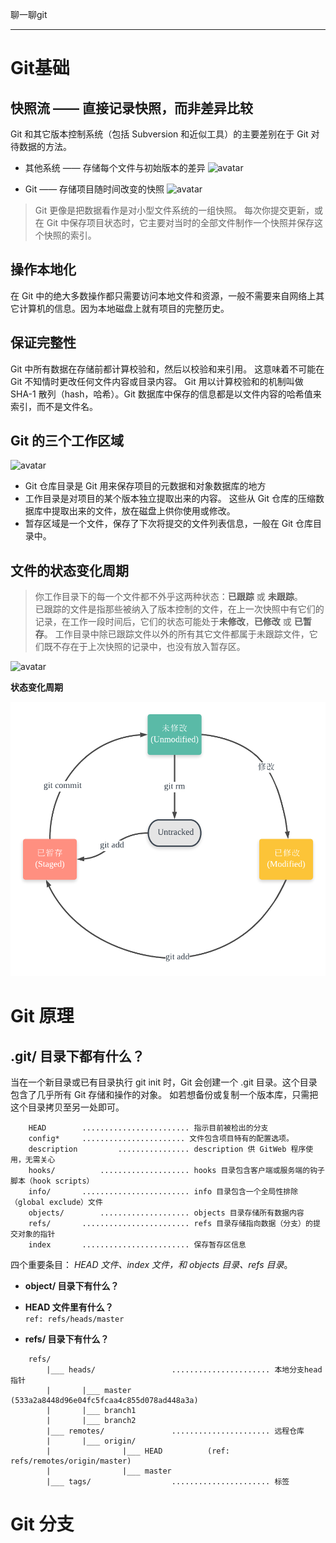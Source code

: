 聊一聊git
***
# Git基础
## 快照流 —— 直接记录快照，而非差异比较
Git 和其它版本控制系统（包括 Subversion 和近似工具）的主要差别在于 Git 对待数据的方法。

+ 其他系统 —— 存储每个文件与初始版本的差异
![avatar](https://git-scm.com/book/en/v2/images/deltas.png)
  
+ Git —— 存储项目随时间改变的快照
![avatar](https://git-scm.com/book/en/v2/images/snapshots.png)
> Git 更像是把数据看作是对小型文件系统的一组快照。 每次你提交更新，或在 Git 中保存项目状态时，它主要对当时的全部文件制作一个快照并保存这个快照的索引。

## 操作本地化
在 Git 中的绝大多数操作都只需要访问本地文件和资源，一般不需要来自网络上其它计算机的信息。因为本地磁盘上就有项目的完整历史。

## 保证完整性
Git 中所有数据在存储前都计算校验和，然后以校验和来引用。 这意味着不可能在 Git 不知情时更改任何文件内容或目录内容。
Git 用以计算校验和的机制叫做 SHA-1 散列（hash，哈希）。Git 数据库中保存的信息都是以文件内容的哈希值来索引，而不是文件名。

## Git 的三个工作区域
![avatar](https://git-scm.com/book/en/v2/images/areas.png)

+ Git 仓库目录是 Git 用来保存项目的元数据和对象数据库的地方
+ 工作目录是对项目的某个版本独立提取出来的内容。 这些从 Git 仓库的压缩数据库中提取出来的文件，放在磁盘上供你使用或修改。
+ 暂存区域是一个文件，保存了下次将提交的文件列表信息，一般在 Git 仓库目录中。

## 文件的状态变化周期

>你工作目录下的每一个文件都不外乎这两种状态：**已跟踪** 或 **未跟踪**。   
已跟踪的文件是指那些被纳入了版本控制的文件，在上一次快照中有它们的记录，在工作一段时间后，它们的状态可能处于**未修改**，**已修改** 或 **已暂存**。 工作目录中除已跟踪文件以外的所有其它文件都属于未跟踪文件，它们既不存在于上次快照的记录中，也没有放入暂存区。

![avatar](https://git-scm.com/book/en/v2/images/lifecycle.png)

**状态变化周期**

![avatar](https://github.com/JackLiR8/StayHungry-StayFoolish/blob/master/assets/img/git-file-life-circle.png?raw=true)

# Git 原理
## .git/ 目录下都有什么？
当在一个新目录或已有目录执行 git init 时，Git 会创建一个 .git 目录。这个目录包含了几乎所有 Git 存储和操作的对象。 如若想备份或复制一个版本库，只需把这个目录拷贝至另一处即可。 
```    
    HEAD        ........................ 指示目前被检出的分支       
    config*     ....................... 文件包含项目特有的配置选项。
    description         ................ description 供 GitWeb 程序使用，无需关心
    hooks/          .................... hooks 目录包含客户端或服务端的钩子脚本（hook scripts）
    info/       ........................ info 目录包含一个全局性排除（global exclude）文件
    objects/        .................... objects 目录存储所有数据内容
    refs/       ........................ refs 目录存储指向数据（分支）的提交对象的指针 
    index       ........................ 保存暂存区信息
```
四个重要条目： *HEAD 文件、index 文件，和 objects 目录、refs 目录*。
+ **object/ 目录下有什么？**
    
+ **HEAD 文件里有什么？**   
     `ref: refs/heads/master`  

+ **refs/ 目录下有什么？**
```
    refs/     
        |___ heads/                 ...................... 本地分支head指针
        |       |___ master           (533a2a8448d96e04fc5fcaa4c855d078ad448a3a)
        |       |___ branch1
        |       |___ branch2
        |___ remotes/               ...................... 远程仓库
        |       |___ origin/
        |                |___ HEAD          (ref: refs/remotes/origin/master)
        |                |___ master
        |___ tags/                  ...................... 标签
```

# Git 分支
